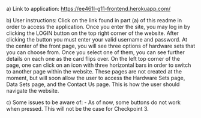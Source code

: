 a) Link to application: https://ee461l-g11-frontend.herokuapp.com/

b) User instructions: Click on the link found in part (a) of this readme in order to access the application. Once you enter the site, you may log in by clicking the LOGIN button on the top right corner of the website. After clicking the button you must enter your valid username and password. At the center of the front page, you will see three options of hardware sets that you can choose from. Once you select one of them, you can see further details on each one as the card flips over. On the left top corner of the page, one can click on an icon with three horizontal bars in order to switch to another page within the website. These pages are not created at the moment, but will soon allow the user to access the Hardware Sets page, Data Sets page, and the Contact Us page. This is how the user should navigate the website. 

c) Some issues to be aware of:
	- As of now, some buttons do not work when pressed. This will not be the case for Checkpoint 3.
